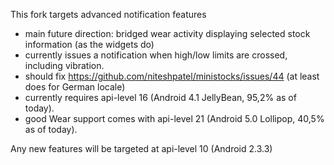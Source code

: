 
This fork targets advanced notification features
- main future direction: bridged wear activity displaying selected stock information (as the widgets do)
- currently issues a notification when high/low limits are crossed, including vibration. 
- should fix https://github.com/niteshpatel/ministocks/issues/44 (at least does for German locale)
- currently requires api-level 16 (Android 4.1 JellyBean, 95,2% as of today).
- good Wear support comes with api-level 21 (Android 5.0 Lollipop, 40,5% as of today). 

Any new features will be targeted at api-level 10 (Android 2.3.3)

